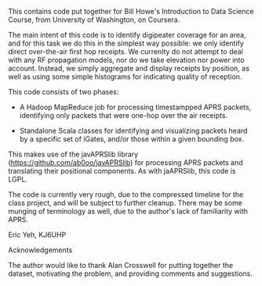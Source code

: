 This contains code put together for Bill Howe's Introduction to Data Science Course, from University of Washington, on Coursera.

The main intent of this code is to identify digipeater coverage for an area, and for this task we do this in the simplest way possible: we only identify direct over-the-air first hop receipts.  We currenlty do not attempt to deal with any RF propagation models, nor do we take elevation nor power into account.  Instead, we simply aggregate and display receipts by position, as well as using some simple histograms for indicating quality of reception.

This code consists of two phases:

- A Hadoop MapReduce job for processing timestampped APRS packets, identifying only packets that were one-hop over the air receipts.

- Standalone Scala classes for identifying and visualizing packets heard by a specific set of iGates, and/or those within a given bounding box.

This makes use of the javAPRSlib library (https://github.com/ab0oo/javAPRSlib) for processing APRS packets and translating their positional components.  As with jaAPRSlib, this code is LGPL.

The code is currently very rough, due to the compressed timeline for the class project, and will be subject to further cleanup.  There may be some munging of terminology as well, due to the author's lack of familiarity with APRS.  

Eric Yeh, KJ6UHP

Acknowledgements

The author would like to thank Alan Crosswell for putting together the dataset, motivating the problem, and providing comments and suggestions.